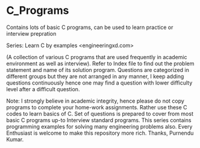 # C_Programs
Contains lots of basic C programs, can be used to learn practice or interview prepration

Series: Learn C by examples <engineeringxd.com>

(A collection of various C programs that are used frequently in academic environment as well as interview). Refer to Index file to find out the problem statement and name of its solution program. Questions are categorized in different groups but they are not arranged in any manner, I keep adding questions continuously hence one may find a question with lower difficulty level after a difficult question.

Note: I strongly believe in academic integrity, hence please do not copy programs to complete your home-work assignments. Rather use these C codes to learn basics of C. Set of questions is prepared to cover from most basic C programs up-to Interview standard programs. This series contains programming examples for solving many engineering problems also. Every Enthusiast is welcome to make this repository more rich.
Thanks, Purnendu Kumar.
